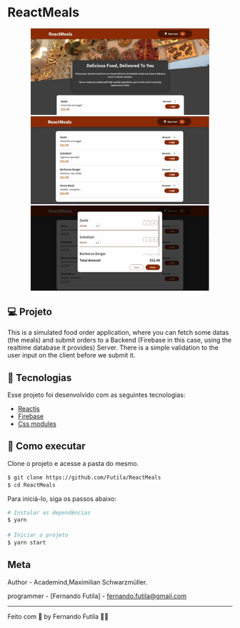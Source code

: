 # ReactMeals

<div align="center">
    <img src="https://github.com/Futila/ReactMeals/blob/master/src/.github/header.JPG" width="400px" />
    <img src="https://github.com/Futila/ReactMeals/blob/master/src/.github/content.JPG" width="400px" />
    <img src="https://github.com/Futila/ReactMeals/blob/master/src/.github/order.JPG" width="400px" />

</div>

## 💻 Projeto

This is a simulated food order application, where you can fetch some datas (the meals) and submit orders to a Backend (Firebase in this case, using the realtime database it provides) Server. There is a simple validation to the user input on the client before we submit it.

## 🧪 Tecnologias

Esse projeto foi desenvolvido com as seguintes tecnologias:

- [Reactjs](https://reactjs.org)
- [Firebase](https://firebase.google.com/?hl=pt-br)
- [Css modules](https://github.com/css-modules/css-modules)

## 🚀 Como executar

Clone o projeto e acesse a pasta do mesmo.

```bash
$ git clone https://github.com/Futila/ReactMeals
$ cd ReactMeals
```

Para iniciá-lo, siga os passos abaixo:

```bash
# Instalar as dependências
$ yarn

# Iniciar o projeto
$ yarn start
```

## Meta

Author - Academind,Maximilian Schwarzmüller.

programmer - [Fernando Futila] - fernando.futila@gmail.com

---

Feito com 💜 by Fernando Futila 👋🏻
